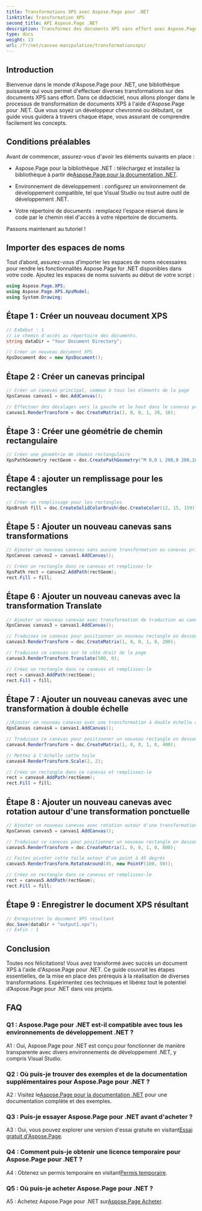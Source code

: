 ```yaml
---
title: Transformations XPS avec Aspose.Page pour .NET
linktitle: Transformation XPS
second_title: API Aspose.Page .NET
description: Transformez des documents XPS sans effort avec Aspose.Page pour .NET. Suivez notre guide étape par étape pour des transformations fluides.
type: docs
weight: 13
url: /fr/net/canvas-manipulation/transformationsxps/
---
```

## Introduction

Bienvenue dans le monde d'Aspose.Page pour .NET, une bibliothèque puissante qui vous permet d'effectuer diverses transformations sur des documents XPS sans effort. Dans ce didacticiel, nous allons plonger dans le processus de transformation de documents XPS à l'aide d'Aspose.Page pour .NET. Que vous soyez un développeur chevronné ou débutant, ce guide vous guidera à travers chaque étape, vous assurant de comprendre facilement les concepts.

## Conditions préalables

Avant de commencer, assurez-vous d'avoir les éléments suivants en place :

-  Aspose.Page pour la bibliothèque .NET : téléchargez et installez la bibliothèque à partir de[Aspose.Page pour la documentation .NET](https://reference.aspose.com/page/net/).

- Environnement de développement : configurez un environnement de développement compatible, tel que Visual Studio ou tout autre outil de développement .NET.

- Votre répertoire de documents : remplacez l'espace réservé dans le code par le chemin réel d'accès à votre répertoire de documents.

Passons maintenant au tutoriel !

## Importer des espaces de noms

Tout d’abord, assurez-vous d’importer les espaces de noms nécessaires pour rendre les fonctionnalités Aspose.Page for .NET disponibles dans votre code. Ajoutez les espaces de noms suivants au début de votre script :

```csharp
using Aspose.Page.XPS;
using Aspose.Page.XPS.XpsModel;
using System.Drawing;
```

## Étape 1 : Créer un nouveau document XPS

```csharp
// ExDébut : 1
// Le chemin d'accès au répertoire des documents.
string dataDir = "Your Document Directory";

// Créer un nouveau document XPS
XpsDocument doc = new XpsDocument();
```

## Étape 2 : Créer un canevas principal

```csharp
// Créer un canevas principal, commun à tous les éléments de la page
XpsCanvas canvas1 = doc.AddCanvas();

// Effectuer des décalages vers la gauche et le haut dans le canevas principal
canvas1.RenderTransform = doc.CreateMatrix(1, 0, 0, 1, 20, 10);
```

## Étape 3 : Créer une géométrie de chemin rectangulaire

```csharp
// Créer une géométrie de chemin rectangulaire
XpsPathGeometry rectGeom = doc.CreatePathGeometry("M 0,0 L 200,0 200,100 0,100 Z");
```

## Étape 4 : ajouter un remplissage pour les rectangles

```csharp
// Créer un remplissage pour les rectangles
XpsBrush fill = doc.CreateSolidColorBrush(doc.CreateColor(12, 15, 159));
```

## Étape 5 : Ajouter un nouveau canevas sans transformations

```csharp
// Ajouter un nouveau canevas sans aucune transformation au canevas principal
XpsCanvas canvas2 = canvas1.AddCanvas();

// Créez un rectangle dans ce canevas et remplissez-le
XpsPath rect = canvas2.AddPath(rectGeom);
rect.Fill = fill;
```

## Étape 6 : Ajouter un nouveau canevas avec la transformation Translate

```csharp
// Ajouter un nouveau canevas avec transformation de traduction au canevas principal
XpsCanvas canvas3 = canvas1.AddCanvas();

// Traduisez ce canevas pour positionner un nouveau rectangle en dessous du rectangle précédent
canvas3.RenderTransform = doc.CreateMatrix(1, 0, 0, 1, 0, 200);

// Traduisez ce canevas sur le côté droit de la page
canvas3.RenderTransform.Translate(500, 0);

// Créez un rectangle dans ce canevas et remplissez-le
rect = canvas3.AddPath(rectGeom);
rect.Fill = fill;
```

## Étape 7 : Ajouter un nouveau canevas avec une transformation à double échelle

```csharp
//Ajouter un nouveau canevas avec une transformation à double échelle au canevas principal
XpsCanvas canvas4 = canvas1.AddCanvas();

// Traduisez ce canevas pour positionner un nouveau rectangle en dessous du rectangle précédent
canvas4.RenderTransform = doc.CreateMatrix(1, 0, 0, 1, 0, 400);

// Mettez à l'échelle cette toile
canvas4.RenderTransform.Scale(2, 2);

// Créez un rectangle dans ce canevas et remplissez-le
rect = canvas4.AddPath(rectGeom);
rect.Fill = fill;
```

## Étape 8 : Ajouter un nouveau canevas avec rotation autour d'une transformation ponctuelle

```csharp
// Ajouter un nouveau canevas avec rotation autour d'une transformation ponctuelle au canevas principal
XpsCanvas canvas5 = canvas1.AddCanvas();

// Traduisez ce canevas pour positionner un nouveau rectangle en dessous du rectangle précédent
canvas5.RenderTransform = doc.CreateMatrix(1, 0, 0, 1, 0, 800);

// Faites pivoter cette toile autour d'un point à 45 degrés
canvas5.RenderTransform.RotateAround(45, new PointF(100, 50));

// Créez un rectangle dans ce canevas et remplissez-le
rect = canvas5.AddPath(rectGeom);
rect.Fill = fill;
```

## Étape 9 : Enregistrer le document XPS résultant

```csharp
// Enregistrer le document XPS résultant
doc.Save(dataDir + "output1.xps");
// ExFin : 1
```

## Conclusion

Toutes nos félicitations! Vous avez transformé avec succès un document XPS à l'aide d'Aspose.Page pour .NET. Ce guide couvrait les étapes essentielles, de la mise en place des prérequis à la réalisation de diverses transformations. Expérimentez ces techniques et libérez tout le potentiel d’Aspose.Page pour .NET dans vos projets.

## FAQ

### Q1 : Aspose.Page pour .NET est-il compatible avec tous les environnements de développement .NET ?

A1 : Oui, Aspose.Page pour .NET est conçu pour fonctionner de manière transparente avec divers environnements de développement .NET, y compris Visual Studio.

### Q2 : Où puis-je trouver des exemples et de la documentation supplémentaires pour Aspose.Page pour .NET ?

 A2 : Visitez le[Aspose.Page pour la documentation .NET](https://reference.aspose.com/page/net/) pour une documentation complète et des exemples.

### Q3 : Puis-je essayer Aspose.Page pour .NET avant d'acheter ?

 A3 : Oui, vous pouvez explorer une version d'essai gratuite en visitant[Essai gratuit d'Aspose.Page](https://releases.aspose.com/).

### Q4 : Comment puis-je obtenir une licence temporaire pour Aspose.Page pour .NET ?

 A4 : Obtenez un permis temporaire en visitant[Permis temporaire](https://purchase.aspose.com/temporary-license/).

### Q5 : Où puis-je acheter Aspose.Page pour .NET ?

 A5 : Achetez Aspose.Page pour .NET sur[Aspose.Page Acheter](https://purchase.aspose.com/buy).